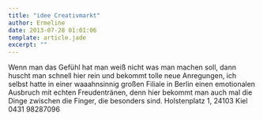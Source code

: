 ```yaml
---
title: "idee Creativmarkt"
author: Ermeline
date: 2013-07-28 01:01:06
template: article.jade
excerpt: ""
---
```


Wenn man das Gefühl hat man weiß nicht was man machen soll, dann huscht
man schnell hier rein und bekommt tolle neue Anregungen, ich selbst
hatte in einer waaahnsinnig großen Filiale in Berlin einen emotionalen
Ausbruch mit echten Freudentränen, denn hier bekommt man auch mal die
Dinge zwischen die Finger, die besonders sind. Holstenplatz 1, 24103
Kiel 0431 98287096
